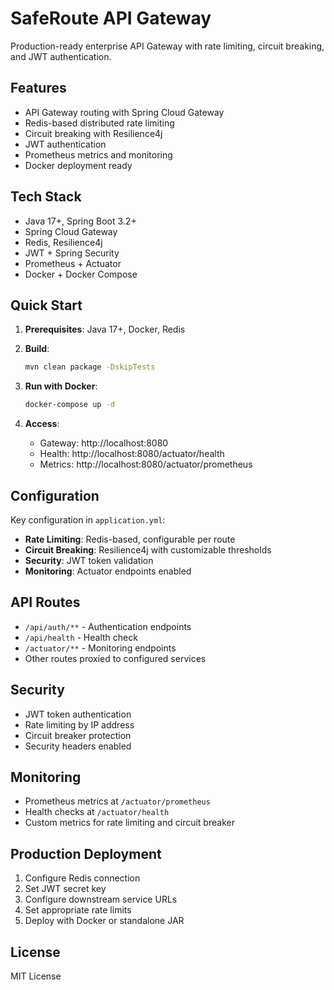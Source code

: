 # SafeRoute API Gateway

Production-ready enterprise API Gateway with rate limiting, circuit breaking, and JWT authentication.

## Features

- API Gateway routing with Spring Cloud Gateway
- Redis-based distributed rate limiting  
- Circuit breaking with Resilience4j
- JWT authentication
- Prometheus metrics and monitoring
- Docker deployment ready

## Tech Stack

- Java 17+, Spring Boot 3.2+
- Spring Cloud Gateway
- Redis, Resilience4j  
- JWT + Spring Security
- Prometheus + Actuator
- Docker + Docker Compose

## Quick Start

1. **Prerequisites**: Java 17+, Docker, Redis

2. **Build**: 
   ```bash
   mvn clean package -DskipTests
   ```

3. **Run with Docker**:
   ```bash
   docker-compose up -d
   ```

4. **Access**:
   - Gateway: http://localhost:8080
   - Health: http://localhost:8080/actuator/health
   - Metrics: http://localhost:8080/actuator/prometheus

## Configuration

Key configuration in `application.yml`:

- **Rate Limiting**: Redis-based, configurable per route
- **Circuit Breaking**: Resilience4j with customizable thresholds  
- **Security**: JWT token validation
- **Monitoring**: Actuator endpoints enabled

## API Routes

- `/api/auth/**` - Authentication endpoints
- `/api/health` - Health check
- `/actuator/**` - Monitoring endpoints
- Other routes proxied to configured services

## Security

- JWT token authentication
- Rate limiting by IP address
- Circuit breaker protection
- Security headers enabled

## Monitoring

- Prometheus metrics at `/actuator/prometheus`
- Health checks at `/actuator/health`
- Custom metrics for rate limiting and circuit breaker

## Production Deployment

1. Configure Redis connection
2. Set JWT secret key
3. Configure downstream service URLs
4. Set appropriate rate limits
5. Deploy with Docker or standalone JAR

## License

MIT License

